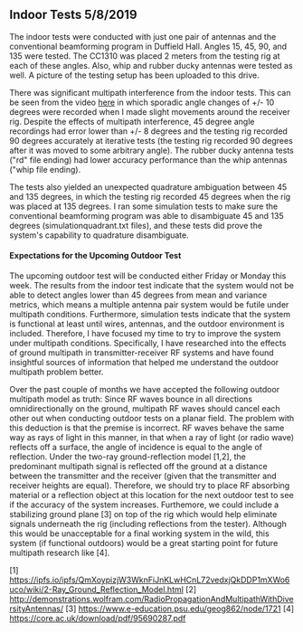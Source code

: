## Indoor Tests 5/8/2019

The indoor tests were conducted with just one pair of antennas and the conventional beamforming program in Duffield Hall. Angles 15, 45, 90, and 135 were tested. The CC1310 was placed 2 meters from the testing rig at each of these angles. Also, whip and rubber ducky antennas were tested as well. A picture of the testing setup has been uploaded to this drive. 

There was significant multipath interference from the indoor tests. This can be seen from the video [here](https://www.youtube.com/watch?v=JNJfrPgbPaI) in which sporadic angle changes of +/- 10 degrees were recorded when I made slight movements around the receiver rig. Despite the effects of multipath interference, 45 degree angle recordings had error lower than +/- 8 degrees and the testing rig recorded 90 degrees accurately at iterative tests (the testing rig recorded 90 degrees after it was moved to some arbitrary angle). The rubber ducky antenna tests ("rd" file ending) had lower accuracy performance than the whip antennas ("whip file ending).

The tests also yielded an unexpected quadrature ambiguation between 45 and 135 degrees, in which the testing rig recorded 45 degrees when the rig was placed at 135 degrees. I ran some simulation tests to make sure the conventional beamforming program was able to disambiguate 45 and 135 degrees (simulationquadrant.txt files), and these tests did prove the system's capability to quadrature disambiguate. 

#### Expectations for the Upcoming Outdoor Test

The upcoming outdoor test will be conducted either Friday or Monday this week. The results from the indoor test indicate that the system would not be able to detect angles lower than 45 degrees from mean and variance metrics, which means a multiple antenna pair system would be futile under multipath conditions. Furthermore, simulation tests indicate that the system is functional at least until wires, antennas, and the outdoor environment is included. Therefore, I have focused my time to try to improve the system under multipath conditions. Specifically, I have researched into the effects of ground multipath in transmitter-receiver RF systems and have found insightful sources of information that helped me understand the outdoor multipath problem better. 

Over the past couple of months we have accepted the following outdoor multipath model as truth: Since RF waves bounce in all directions omnidirectionally on the ground, multipath RF waves should cancel each other out when conducting outdoor tests on a planar field. The problem with this deduction is that the premise is incorrect. RF waves behave the same way as rays of light in this manner, in that when a ray of light (or radio wave) reflects off a surface, the angle of incidence is equal to the angle of reflection. Under the two-ray ground-reflection model [1,2], the predominant multipath signal is reflected off the ground at a distance between the transmitter and the receiver (given that the transmitter and receiver heights are equal). Therefore, we should try to place RF absorbing material or a reflection object at this location for the next outdoor test to see if the accuracy of the system increases. Furthemore, we could include a stabilizing ground plane [3] on top of the rig which would help eliminate signals underneath the rig (including reflections from the tester). Although this would be unacceptable for a final working system in the wild, this system (if functional outdoors) would be a great starting point for future multipath research like [4]. 

[1] https://ipfs.io/ipfs/QmXoypizjW3WknFiJnKLwHCnL72vedxjQkDDP1mXWo6uco/wiki/2-Ray_Ground_Reflection_Model.html
[2] http://demonstrations.wolfram.com/RadioPropagationAndMultipathWithDiversityAntennas/
[3] https://www.e-education.psu.edu/geog862/node/1721
[4] https://core.ac.uk/download/pdf/95690287.pdf

